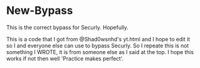 # New-Bypass
This is the correct bypass for Securly.
Hopefully.


This is a code that I got from @Shad0wsnhd's yt.html and I hope to edit it so I and everyone else can use to bypass Securly. So I repeate this is not something I WROTE, it is from someone else as I said at the top. I hope this works if not then well 'Practice makes perfect'.
